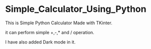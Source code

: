 # Simple_Calculator_Using_Python

This is Simple Python Calculator Made with TKinter.

it can perform simple +,-,* and / operation.

I have also added Dark mode in it.